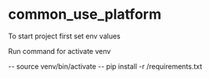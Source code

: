 # common_use_platform

To start project first set env values

Run command for activate venv

-- source venv/bin/activate 
-- pip install -r /requirements.txt

